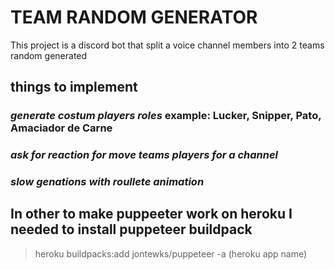 # TEAM RANDOM GENERATOR

This project is a discord bot that split a voice channel members into 2 teams random generated

## things to implement

### *generate costum players roles* example: Lucker, Snipper, Pato, Amaciador de Carne
### *ask for reaction for move teams players for a channel*
### *slow genations with roullete animation*

## In other to make puppeeter work on heroku I needed to install puppeteer buildpack 

> heroku buildpacks:add jontewks/puppeteer -a (heroku app name)